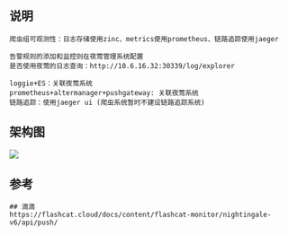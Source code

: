## 说明

```
爬虫组可观测性：日志存储使用zinc、metrics使用prometheus、链路追踪使用jaeger

告警规则的添加和监控则在夜莺管理系统配置
是否使用夜莺的日志查询：http://10.6.16.32:30339/log/explorer

loggie+ES：关联夜莺系统
prometheus+altermanager+pushgateway: 关联夜莺系统
链路追踪：使用jaeger ui (爬虫系统暂时不建设链路追踪系统)
```

## 架构图

![](https://obsidian-foveagge.oss-cn-beijing.aliyuncs.com/blog/0cs7Pf.png)

## 参考

```
## 滴滴
https://flashcat.cloud/docs/content/flashcat-monitor/nightingale-v6/api/push/
```